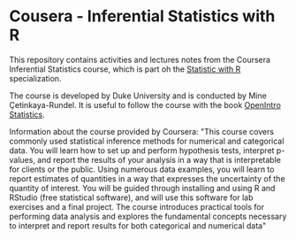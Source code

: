 # Cousera - Inferential Statistics with R

This repository contains activities and lectures notes from the Coursera Inferential Statistics course, which is part oh the
[Statistic with R](https://www.coursera.org/specializations/statistics) specialization.

The course is developed by Duke University and is conducted by Mine Çetinkaya-Rundel. It is useful to follow the course with the 
book [OpenIntro Statistics](https://www.openintro.org/stat/textbook.php).

Information about the course provided by Coursera: "This course covers commonly used statistical inference methods for numerical and categorical data. You will learn how to set up and perform hypothesis tests, interpret p-values, and report the results of your analysis in a way that is interpretable for clients or the public. Using numerous data examples, you will learn to report estimates of quantities in a way that expresses the uncertainty of the quantity of interest. You will be guided through installing and using R and RStudio (free statistical software), and will use this software for lab exercises and a final project. The course introduces practical tools for performing data analysis and explores the fundamental concepts necessary to interpret and report results for both categorical and numerical data"

